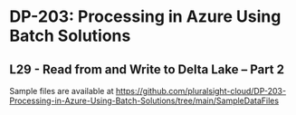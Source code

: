 # DP-203: Processing in Azure Using Batch Solutions

## L29 - Read from and Write to Delta Lake – Part 2

Sample files are available at https://github.com/pluralsight-cloud/DP-203-Processing-in-Azure-Using-Batch-Solutions/tree/main/SampleDataFiles